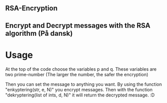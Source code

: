 RSA-Encryption
---
Encrypt and Decrypt messages with the RSA algorithm (På dansk)
---
# Usage

At the top of the code choose the variables p and q. These variables are two prime-number (The larger the number, the safer the encryption)

Then you can set the message to anything you want.
By using the function "enkyptering(str, e, N)" you encrypt messages.
Then with the function "dekryptering(list of ints, d, N)" it will return the decrypted message. :D
